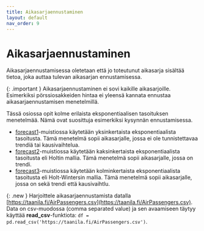 ```yaml
---
title: Aikasarjaennustaminen
layout: default
nav_order: 9
---
```


# Aikasarjaennustaminen

Aikasarjaennustamisessa oletetaan että jo toteutunut aikasarja sisältää tietoa, joka auttaa tulevan aikasarjan ennustamisessa.

{: .important }
Aikasarjaennustaminen ei sovi kaikille aikasarjoille. Esimerkiksi pörssiosakkeiden hintaa ei yleensä kannata ennustaa aikasarjaennustamisen menetelmillä.

Tässä osiossa opit kolme erilaista eksponentiaalisen tasoituksen menetelmää. Nämä ovat suosittuja esimerkiksi kysynnän ennustamisessa.

* [forecast1](https://github.com/taanila/aikasarjat/blob/main/forecast1.ipynb)-muistiossa käytetään yksinkertaista eksponentiaalista tasoitusta. Tämä menetelmä sopii aikasarjalle, jossa ei ole tunnistettavaa trendiä tai kausivaihtelua.
* [forecast2](https://github.com/taanila/aikasarjat/blob/main/forecast2.ipynb)-muistiossa käytetään kaksinkertaista eksponentiaalista tasoitusta eli Holtin mallia. Tämä menetelmä sopii aikasarjalle, jossa on trendi.
* [forecast3](https://github.com/taanila/aikasarjat/blob/main/forecast3.ipynb)-muistiossa käytetään kolminkertaista eksponentiaalista tasoitusta eli Holt-Wintersin mallia. Tämä menetelmä sopii aikasarjalle, jossa on sekä trendi että kausivaihtlu.

{: .new }
Harjoittele aikasarjaennustamista datalla [https://taanila.fi/AirPassengers.csv](https://taanila.fi/AirPassengers.csv). Data on csv-muodossa (comma separated value) ja sen avaamiseen täytyy käyttää **read_csv**-funktiota: `df = pd.read_csv('https://taanila.fi/AirPassengers.csv')`.
